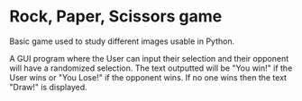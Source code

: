 # Rock, Paper, Scissors game

Basic game used to study different images usable in Python.

A GUI program where the User can input their selection and their opponent will have a randomized selection.
The text outputted will be "You win!" if the User wins or "You Lose!" if the opponent wins.
If no one wins then the text "Draw!" is displayed.
